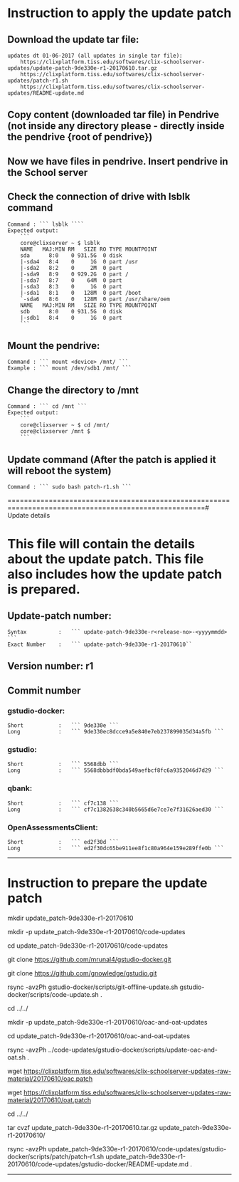 
# Instruction to apply the update patch

## Download the update tar file:
	
	updates dt 01-06-2017 (all updates in single tar file):
		https://clixplatform.tiss.edu/softwares/clix-schoolserver-updates/update-patch-9de330e-r1-20170610.tar.gz
		https://clixplatform.tiss.edu/softwares/clix-schoolserver-updates/patch-r1.sh
		https://clixplatform.tiss.edu/softwares/clix-schoolserver-updates/README-update.md




## Copy content (downloaded tar file) in Pendrive (not inside any directory please - directly inside the pendrive {root of pendrive})

## Now we have files in pendrive. Insert pendrive in the School server

## Check the connection of drive with lsblk command
	Command : ``` lsblk ````
	Expected output:
		```
		core@clixserver ~ $ lsblk 
		NAME   MAJ:MIN RM   SIZE RO TYPE MOUNTPOINT
		sda      8:0    0 931.5G  0 disk 
		|-sda4   8:4    0     1G  0 part /usr
		|-sda2   8:2    0     2M  0 part 
		|-sda9   8:9    0 929.2G  0 part /
		|-sda7   8:7    0    64M  0 part 
		|-sda3   8:3    0     1G  0 part 
		|-sda1   8:1    0   128M  0 part /boot
		`-sda6   8:6    0   128M  0 part /usr/share/oem
		NAME   MAJ:MIN RM   SIZE RO TYPE MOUNTPOINT
		sdb      8:0    0 931.5G  0 disk 
		|-sdb1   8:4    0     1G  0 part 
		```

## Mount the pendrive:
	Command : ``` mount <device> /mnt/ ```
	Example : ``` mount /dev/sdb1 /mnt/ ```

## Change the directory to /mnt
	Command : ``` cd /mnt ```
	Expected output:
		```
		core@clixserver ~ $ cd /mnt/
		core@clixserver /mnt $ 
		```


## Update command			(After the patch is applied it will reboot the system)
	Command : ``` sudo bash patch-r1.sh ```


======================================================================================================# Update details


# This file will contain the details about the update patch. This file also includes how the update patch is prepared.


## Update-patch number: 
	Syntax  		: 	``` update-patch-9de330e-r<release-no>-<yyyymmdd> ```
	Exact Number 	: 	``` update-patch-9de330e-r1-20170610``

## Version number: r1

## Commit number
### gstudio-docker:
	Short			:	``` 9de330e ```
	Long			: 	``` 9de330ec8dcce9a5e840e7eb237899035d34a5fb ```

### gstudio: 
	Short			:	``` 5568dbb ```
	Long			: 	``` 5568dbbbdf0bda549aefbcf8fc6a9352046d7d29 ```

### qbank:
	Short			:	``` cf7c138 ```
	Long			: 	``` cf7c1382638c340b5665d6e7ce7e7f31626aed30 ```

### OpenAssessmentsClient:
	Short			:	``` ed2f30d ```
	Long			: 	``` ed2f30dc65be911ee8f1c80a964e159e289ffe0b ```


------------------------------------------------------------------------------------------------------


# Instruction to prepare the update patch

mkdir update_patch-9de330e-r1-20170610

mkdir -p update_patch-9de330e-r1-20170610/code-updates

cd update_patch-9de330e-r1-20170610/code-updates

git clone https://github.com/mrunal4/gstudio-docker.git

git clone https://github.com/gnowledge/gstudio.git

rsync -avzPh gstudio-docker/scripts/git-offline-update.sh gstudio-docker/scripts/code-update.sh .

cd ../../


mkdir -p update_patch-9de330e-r1-20170610/oac-and-oat-updates

cd update_patch-9de330e-r1-20170610/oac-and-oat-updates

rsync -avzPh ../code-updates/gstudio-docker/scripts/update-oac-and-oat.sh .

wget https://clixplatform.tiss.edu/softwares/clix-schoolserver-updates-raw-material/20170610/oac.patch

wget https://clixplatform.tiss.edu/softwares/clix-schoolserver-updates-raw-material/20170610/oat.patch

cd ../../

tar cvzf update_patch-9de330e-r1-20170610.tar.gz update_patch-9de330e-r1-20170610/

rsync -avzPh update_patch-9de330e-r1-20170610/code-updates/gstudio-docker/scripts/patch/patch-r1.sh update_patch-9de330e-r1-20170610/code-updates/gstudio-docker/README-update.md .

------------------------------------------------------------------------------------------------------

